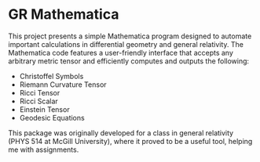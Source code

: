 # GR Mathematica

This project presents a simple Mathematica program designed to automate important calculations in differential geometry and general relativity. The Mathematica code features a user-friendly interface that accepts any arbitrary metric tensor and efficiently computes and outputs the following:
- Christoffel Symbols
- Riemann Curvature Tensor
- Ricci Tensor
- Ricci Scalar
- Einstein Tensor
- Geodesic Equations

This package was originally developed for a class in general relativity (PHYS 514 at McGill University), where it proved to be a useful tool, helping me with assignments.
